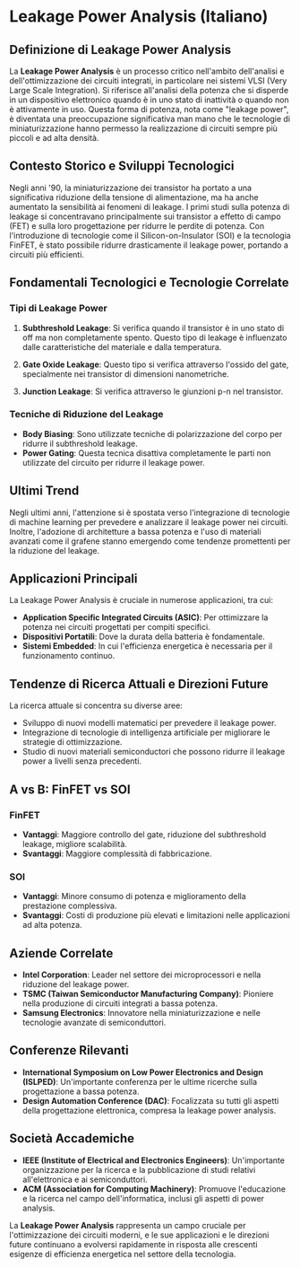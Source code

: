 # Leakage Power Analysis (Italiano)

## Definizione di Leakage Power Analysis

La **Leakage Power Analysis** è un processo critico nell'ambito dell'analisi e dell'ottimizzazione dei circuiti integrati, in particolare nei sistemi VLSI (Very Large Scale Integration). Si riferisce all'analisi della potenza che si disperde in un dispositivo elettronico quando è in uno stato di inattività o quando non è attivamente in uso. Questa forma di potenza, nota come "leakage power", è diventata una preoccupazione significativa man mano che le tecnologie di miniaturizzazione hanno permesso la realizzazione di circuiti sempre più piccoli e ad alta densità.

## Contesto Storico e Sviluppi Tecnologici

Negli anni '90, la miniaturizzazione dei transistor ha portato a una significativa riduzione della tensione di alimentazione, ma ha anche aumentato la sensibilità ai fenomeni di leakage. I primi studi sulla potenza di leakage si concentravano principalmente sui transistor a effetto di campo (FET) e sulla loro progettazione per ridurre le perdite di potenza. Con l'introduzione di tecnologie come il Silicon-on-Insulator (SOI) e la tecnologia FinFET, è stato possibile ridurre drasticamente il leakage power, portando a circuiti più efficienti.

## Fondamentali Tecnologici e Tecnologie Correlate

### Tipi di Leakage Power

1. **Subthreshold Leakage**: Si verifica quando il transistor è in uno stato di off ma non completamente spento. Questo tipo di leakage è influenzato dalle caratteristiche del materiale e dalla temperatura.
   
2. **Gate Oxide Leakage**: Questo tipo si verifica attraverso l'ossido del gate, specialmente nei transistor di dimensioni nanometriche.

3. **Junction Leakage**: Si verifica attraverso le giunzioni p-n nel transistor.

### Tecniche di Riduzione del Leakage

- **Body Biasing**: Sono utilizzate tecniche di polarizzazione del corpo per ridurre il subthreshold leakage.
- **Power Gating**: Questa tecnica disattiva completamente le parti non utilizzate del circuito per ridurre il leakage power.

## Ultimi Trend

Negli ultimi anni, l'attenzione si è spostata verso l'integrazione di tecnologie di machine learning per prevedere e analizzare il leakage power nei circuiti. Inoltre, l'adozione di architetture a bassa potenza e l'uso di materiali avanzati come il grafene stanno emergendo come tendenze promettenti per la riduzione del leakage.

## Applicazioni Principali

La Leakage Power Analysis è cruciale in numerose applicazioni, tra cui:

- **Application Specific Integrated Circuits (ASIC)**: Per ottimizzare la potenza nei circuiti progettati per compiti specifici.
- **Dispositivi Portatili**: Dove la durata della batteria è fondamentale.
- **Sistemi Embedded**: In cui l'efficienza energetica è necessaria per il funzionamento continuo.

## Tendenze di Ricerca Attuali e Direzioni Future

La ricerca attuale si concentra su diverse aree:

- Sviluppo di nuovi modelli matematici per prevedere il leakage power.
- Integrazione di tecnologie di intelligenza artificiale per migliorare le strategie di ottimizzazione.
- Studio di nuovi materiali semiconductori che possono ridurre il leakage power a livelli senza precedenti.

## A vs B: FinFET vs SOI

### FinFET

- **Vantaggi**: Maggiore controllo del gate, riduzione del subthreshold leakage, migliore scalabilità.
- **Svantaggi**: Maggiore complessità di fabbricazione.

### SOI

- **Vantaggi**: Minore consumo di potenza e miglioramento della prestazione complessiva.
- **Svantaggi**: Costi di produzione più elevati e limitazioni nelle applicazioni ad alta potenza.

## Aziende Correlate

- **Intel Corporation**: Leader nel settore dei microprocessori e nella riduzione del leakage power.
- **TSMC (Taiwan Semiconductor Manufacturing Company)**: Pioniere nella produzione di circuiti integrati a bassa potenza.
- **Samsung Electronics**: Innovatore nella miniaturizzazione e nelle tecnologie avanzate di semiconduttori.

## Conferenze Rilevanti

- **International Symposium on Low Power Electronics and Design (ISLPED)**: Un'importante conferenza per le ultime ricerche sulla progettazione a bassa potenza.
- **Design Automation Conference (DAC)**: Focalizzata su tutti gli aspetti della progettazione elettronica, compresa la leakage power analysis.

## Società Accademiche

- **IEEE (Institute of Electrical and Electronics Engineers)**: Un'importante organizzazione per la ricerca e la pubblicazione di studi relativi all'elettronica e ai semiconduttori.
- **ACM (Association for Computing Machinery)**: Promuove l'educazione e la ricerca nel campo dell'informatica, inclusi gli aspetti di power analysis.

La **Leakage Power Analysis** rappresenta un campo cruciale per l'ottimizzazione dei circuiti moderni, e le sue applicazioni e le direzioni future continuano a evolversi rapidamente in risposta alle crescenti esigenze di efficienza energetica nel settore della tecnologia.